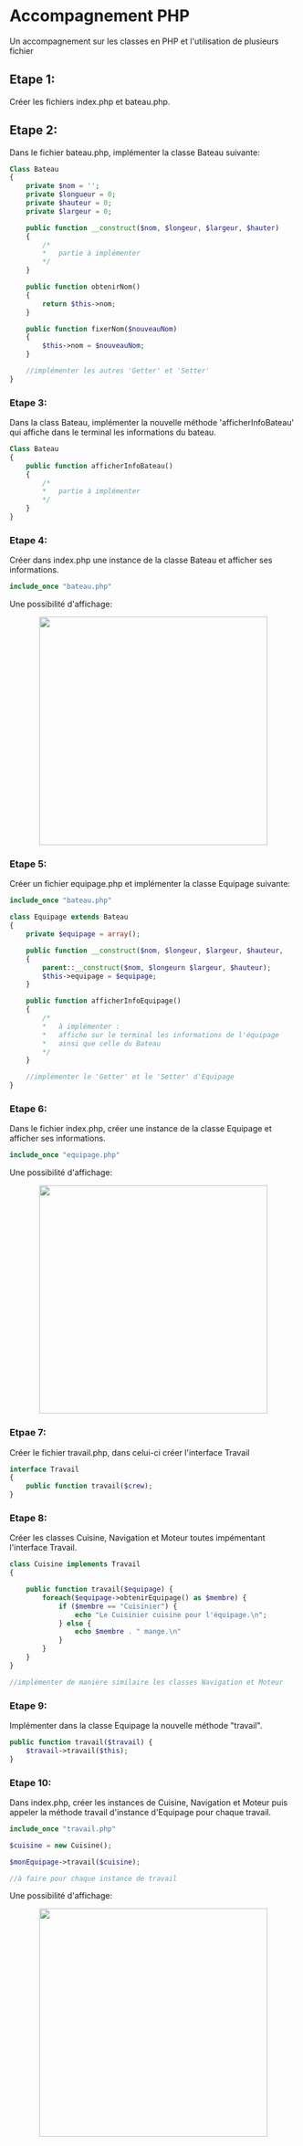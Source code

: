 
# Accompagnement PHP

Un accompagnement sur les classes en PHP et l'utilisation de plusieurs fichier

## Etape 1:
Créer les fichiers index.php et bateau.php.

## Etape 2:
Dans le fichier bateau.php, implémenter la classe Bateau suivante:

```php
Class Bateau 
{
    private $nom = '';
    private $longueur = 0;
    private $hauteur = 0;
    private $largeur = 0;

    public function __construct($nom, $longeur, $largeur, $hauter)
    {
        /*
        *   partie à implémenter
        */
    }

    public function obtenirNom() 
    {
        return $this->nom;
    }

    public function fixerNom($nouveauNom) 
    {
        $this->nom = $nouveauNom;
    }

    //implémenter les autres 'Getter' et 'Setter'
}
```
### Etape 3:
Dans la class Bateau, implémenter la nouvelle méthode 'afficherInfoBateau' qui affiche dans le terminal les informations du bateau.

```php
Class Bateau 
{
    public function afficherInfoBateau() 
    {
        /*
        *   partie à implémenter
        */
    }
}
```
### Etape 4:
Créer dans index.php une instance de la classe Bateau et afficher ses informations.

```php
include_once "bateau.php"
```

Une possibilité d'affichage:
<div align="center"><img src="Assets/boat.png" alt="" width="400px"></div>

### Etape 5:
Créer un fichier equipage.php et implémenter la classe Equipage suivante:

```php
include_once "bateau.php"

class Equipage extends Bateau
{
    private $equipage = array();

    public function __construct($nom, $longeur, $largeur, $hauteur,         $equipage)
    {
        parent::__construct($nom, $longeurn $largeur, $hauteur);
        $this->equipage = $equipage;
    }

    public function afficherInfoEquipage()
    {
        /*
        *   à implémenter :
        *   affiche sur le terminal les informations de l'équipage 
        *   ainsi que celle du Bateau
        */
    }

    //implémenter le 'Getter' et le 'Setter' d'Equipage
}
```
### Etape 6:
Dans le fichier index.php, créer une instance de la classe Equipage et afficher ses informations.

```php
include_once "equipage.php"
```
Une possibilité d'affichage:
<div align="center"><img src="Assets/crew.png" alt="" width="400px"></div>

### Etpae 7:
Créer le fichier travail.php, dans celui-ci créer l'interface Travail

```php
interface Travail
{
    public function travail($crew);
}
```

### Etape 8:
Créer les classes Cuisine, Navigation et Moteur toutes impémentant l'interface Travail.

```php
class Cuisine implements Travail 
{

    public function travail($equipage) {
        foreach($equipage->obtenirEquipage() as $membre) {
            if ($membre == "Cuisinier") {
                echo "Le Cuisinier cuisine pour l'équipage.\n";
            } else {
                echo $membre . " mange.\n"
            }
        }
    }
}

//implémenter de manière similaire les classes Navigation et Moteur
```
### Etape 9:
Implémenter dans la classe Equipage la nouvelle méthode "travail".

```php
public function travail($travail) {
    $travail->travail($this);
}
```

### Etape 10:
Dans index.php, créer les instances de Cuisine, Navigation et Moteur puis appeler la méthode travail d'instance d'Equipage pour chaque travail.

```php
include_once "travail.php"

$cuisine = new Cuisine();

$monEquipage->travail($cuisine);

//à faire pour chaque instance de travail
```
Une possibilité d'affichage:
<div align="center"><img src="Assets/travail.png" alt="" width="400px"></div>
